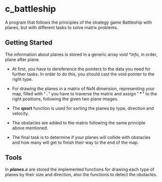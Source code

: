 # c_battleship

A program that follows the principles of the strategy game Battleship with planes, but with different tasks to solve matrix problems.

## Getting Started

The information about planes is stored in a generic array *void* **info*, in order, plane after plane.


* At first, you have to dereference the pointers to the data you need for further tasks. In order to do this, you should cast the void pointer to the right type.

* For drawing the planes in a matrix of NxN dimension, representing your map, filled with **' . '** you have to traverse the matrix and assign **' * '** to the right positions, following the given two plane images.

* The **qsort** function is used for sorting the planes by type, direction and velocity.

* The obstacles are added to the matrix following the same principle above mentioned.

* The final task is to determine if your planes will collide with obstacles and how many will get to finish their way to the end of the map.


## Tools

In ***planes.c*** are stored the implemented functions for drawing each type of planes by their size and direction, also the functions to detect the obstacles.
